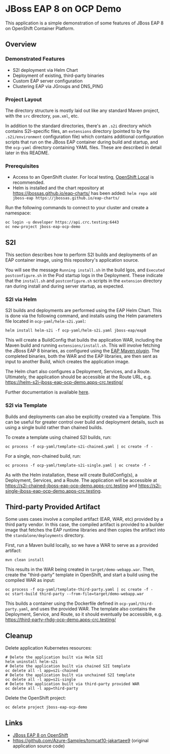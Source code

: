 # JBoss EAP 8 on OCP Demo

This application is a simple demonstration of some features of JBoss EAP 8 on OpenShift Container Platform.

## Overview

### Demonstrated Features

- S2I deployment via Helm Chart
- Deployment of existing, third-party binaries
- Custom EAP server configuration
- Clustering EAP via JGroups and DNS_PING

### Project Layout

The directory structure is mostly laid out like any standard Maven project, with the `src` directory,
`pom.xml`, etc. 

In addition to the standard directories, there's an `.s2i` directory which contains S2I-specific 
files, an `extensions` directory (pointed to by the `.s2i/environment` configuration file) 
which contains additional configuration scripts that run on the JBoss EAP container during build
and startup, and the `ocp-yaml` directory containing YAML files. These are described in detail
later in this README.

### Prerequisites

- Access to an OpenShift cluster. For local testing, [OpenShift Local](https://developers.redhat.com/products/openshift-local/overview) is recommended. 
- Helm is installed and the chart repository at <https://jbossas.github.io/eap-charts/> has been added: `helm repo add jboss-eap https://jbossas.github.io/eap-charts/`

Run the following commands to connect to your cluster and create a namespace:
```
oc login -u developer https://api.crc.testing:6443 
oc new-project jboss-eap-ocp-demo
```

## S2I 

This section describes how to perform S2I builds and deployments of an EAP container image, using this repository's
application source.

You will see the message `Running install.sh` in the build lgos, and `Executed postconfigure.sh` in the Pod
startup logs in the Deployment. These indicate that the `install.sh` and `postconfigure.sh` scripts in the 
`extension` directory ran during install and during server startup, as expected.

### S2I via Helm

S2I builds and deployments are performed using the EAP Helm Chart. This is done via the following command, and installs using the Helm parameters file located in `ocp-yaml/helm-s2i.yaml`:

```
helm install helm-s2i -f ocp-yaml/helm-s2i.yaml jboss-eap/eap8
```

This will create a BuildConfig that builds the application WAR, including the Maven build and running `extensions/install.sh`. This will involve fetching the JBoss EAP 8 binaries, as configured using the [EAP Maven plugin](https://docs.redhat.com/en/documentation/red_hat_jboss_enterprise_application_platform/8.0/html-single/using_jboss_eap_on_openshift_container_platform/index#assembly_provisioning-a-jboss-eap-server-using-the-maven-plugin_default
). The completed binaries, both the WAR and the EAP libraries, are then sent as input to another Build, which creates the application image.

The Helm chart also configures a Deployment, Services, and a Route. Ultimately, the application should be accessible at the Route URL, e.g. <https://helm-s2i-jboss-eap-ocp-demo.apps-crc.testing/>

Further documentation is available [here](https://docs.redhat.com/en/documentation/red_hat_jboss_enterprise_application_platform/8.0/html-single/using_jboss_eap_on_openshift_container_platform/index#proc_building-applications-images-using-source-to-image-s2i-on-openshift_assembly_building-and-running-jboss-eap-applicationson-openshift-container-platform).

### S2I via Template

Builds and deployments can also be explicitly created via a Template. This can be useful for greater control over build
and deployment details, such as using a single build rather than chained builds.

To create a template using chained S2I builds, run:

```
oc process -f ocp-yaml/template-s2i-chained.yaml | oc create -f -
```

For a single, non-chained build, run:

```
oc process -f ocp-yaml/template-s2i-single.yaml | oc create -f -
```

As with the Helm installation, these will create BuildConfig(s), a Deployment, Services, and a Route. The application will
be accessible at <https://s2i-chained-jboss-eap-ocp-demo.apps-crc.testing> and 
<https://s2i-single-jboss-eap-ocp-demo.apps-crc.testing>.

## Third-party Provided Artifact

Some uses cases involve a compiled artifact (EAR, WAR, etc) provided by a third party vendor. In this case, the compiled artifact is provided to a builder image that fetches the EAP runtime libraries and then copies the artifact into the `standalone/deployments` directory.

First, run a Maven build locally, so we have a WAR to serve as a provided artifact:

```
mvn clean install
```

This results in the WAR being created in `target/demo-webapp.war`. Then, create the "third-party" template in OpenShift, and start a build using the compiled WAR as input:

```
oc process -f ocp-yaml/template-third-party.yaml | oc create -f -
oc start-build third-party --from-file=target/demo-webapp.war
```

This builds a container using the Dockerfile defined in `ocp-yaml/third-party.yaml`, and uses the provided WAR. The template also contains the Deployment, Service, and Route, so it should eventually be accessible, e.g. <https://third-party-rhdg-ocp-demo.apps-crc.testing/>

## Cleanup

Delete application Kubernetes resources:

```
# Delete the application built via Helm S2I
helm uninstall helm-s2i
# Delete the application built via chained S2I template
oc delete all -l app=s2i-chained
# Delete the application built via unchained S2I template
oc delete all -l app=s2i-single
# Delete the application built via third-party provided WAR
oc delete all -l app=third-party
```

Delete the OpenShift project:

```
oc delete project jboss-eap-ocp-demo
```

## Links

- [JBoss EAP 8 on OpenShift](https://docs.redhat.com/en/documentation/red_hat_jboss_enterprise_application_platform/8.0/html/using_jboss_eap_on_openshift_container_platform/index)
- <https://github.com/Azure-Samples/tomcat10-jakartaee9> (original application source code)

